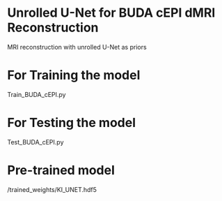 # Unrolled U-Net for BUDA cEPI dMRI Reconstruction
MRI reconstruction with unrolled U-Net as priors
# For Training the model
Train_BUDA_cEPI.py
# For Testing the model
Test_BUDA_cEPI.py
# Pre-trained model
/trained_weights/KI_UNET.hdf5

